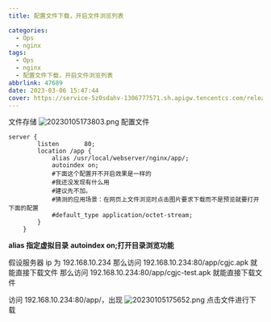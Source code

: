 ```yaml
---
title: 配置文件下载，开启文件浏览列表

categories:
  - Ops
  - nginx
tags:
  - Ops
  - nginx
  - 配置文件下载，开启文件浏览列表
abbrlink: 47689
date: 2023-03-06 15:47:44
cover: https://service-5z0sdahv-1306777571.sh.apigw.tencentcs.com/release/?uuid=7b62c5ec9b6b493f8211dfadad7aca39
---
```


文件存储
![20230105173803.png](https://s2.loli.net/2023/03/08/yDar2JNVn1LEmHU.png)
配置文件

```shell
server {
        listen       80;
        location /app {
            alias /usr/local/webserver/nginx/app/;
            autoindex on;
            #下面这个配置开不开启效果是一样的
            #我还没发现有什么用
            #建议先不加。
            #猜测的应用场景：在网页上文件浏览时点击图片要求下载而不是预览就要打开下面的配置
			#default_type application/octet-stream;
        }
    }
```

**alias 指定虚拟目录**
**autoindex on;打开目录浏览功能**

假设服务器 ip 为 192.168.10.234
那么访问 192.168.10.234:80/app/cgjc.apk 就能直接下载文件
那么访问 192.168.10.234:80/app/cgjc-test.apk 就能直接下载文件

访问 192.168.10.234:80/app/，出现
![20230105175652.png](https://s2.loli.net/2023/03/08/fYkzrILRqTb751W.png)
点击文件进行下载
